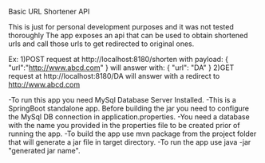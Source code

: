 Basic URL Shortener API

This is just for personal development purposes and it was not tested thoroughly
The app exposes an api that can be used to obtain shortened urls and call those urls to get redirected to original ones.

Ex:
1)POST request at http://localhost:8180/shorten
with payload:
{
	"url":"http://www.abcd.com"
}
will answer with:
{
    "url": "DA"
}
2)GET request at http://localhost:8180/DA will answer with a redirect to http://www.abcd.com

-To run this app you need MySql Database Server Installed.
-This is a SpringBoot standalone app. Before building the jar you need to configure the MySql DB connection
in application.properties. 
-You need a database with the name you provided in the properties file to be created
prior of running the app.
-To build the app use mvn package from the project folder that will generate a jar file in target directory.
-To run the app use java -jar "generated jar name".

